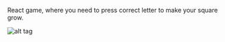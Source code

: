React game, where you need to press correct letter to make your square grow.


![alt tag](http://i.piccy.info/i9/3c4d9fe09671dc398590af8c2a428617/1607025971/89224/1407518/Screenshot_from_2020_12_03_22_07_12.png)
